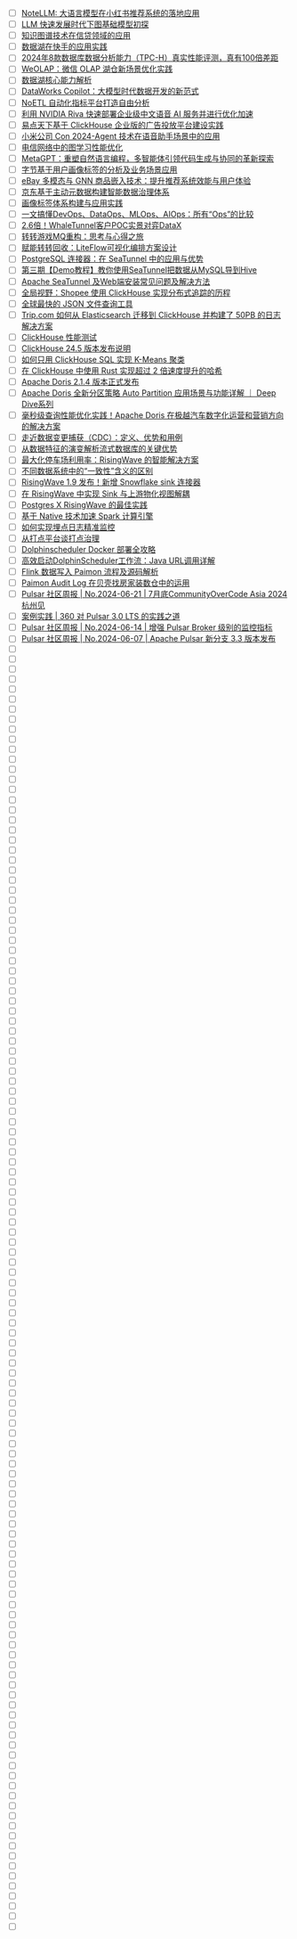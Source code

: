 - [ ] [NoteLLM: 大语言模型在小红书推荐系统的落地应用](https://mp.weixin.qq.com/s/j3cV3OqQrJxLfLWDC89qBA)
- [ ] [LLM 快速发展时代下图基础模型初探](https://mp.weixin.qq.com/s/B62GXESrTQTz7g59WOPjSQ)
- [ ] [知识图谱技术在信贷领域的应用](https://mp.weixin.qq.com/s/9ib_MraX0-UsC-tlclJ8vg)
- [ ] [数据湖在快手的应用实践](https://mp.weixin.qq.com/s/DHNnMLs9wfKkFKIcpDZE4w)
- [ ] [2024年8款数据库数据分析能力（TPC-H）真实性能评测，真有100倍差距](https://mp.weixin.qq.com/s/3Mjn8UMz10KY1iXPlKqQ7w)
- [ ] [WeOLAP：微信 OLAP 湖仓新场景优化实践](https://mp.weixin.qq.com/s/4A3tX-_inReYIK4Y1w-w9w)
- [ ] [数据湖核心能力解析](https://mp.weixin.qq.com/s/JMaZGPDpQDvC1HMEy7S0_g)
- [ ] [DataWorks Copilot：大模型时代数据开发的新范式](https://mp.weixin.qq.com/s/kRRqEd_ZNX8FX6uiYUfgiA)
- [ ] [NoETL 自动化指标平台打造自由分析](https://mp.weixin.qq.com/s/8SdLDH74b-yl2NA0XPfhKQ)
- [ ] [利用 NVIDIA Riva 快速部署企业级中文语音 AI 服务并进行优化加速](https://mp.weixin.qq.com/s/S8LVupwWUqDvhqeOGgfi3A)
- [ ] [易点天下基于 ClickHouse 企业版的广告投放平台建设实践](https://mp.weixin.qq.com/s/OMrNkNsRbt4ZAUv7b_kPog)
- [ ] [小米公司 Con 2024-Agent 技术在语音助手场景中的应用](https://mp.weixin.qq.com/s/HDWd-VpbC9jdiNYCvMLTPA)
- [ ] [电信网络中的图学习性能优化](https://mp.weixin.qq.com/s/dUcPZqExORdSJygU-ug0YA)
- [ ] [MetaGPT：重塑自然语言编程，多智能体引领代码生成与协同的革新探索](https://mp.weixin.qq.com/s/Ny8I2ZTEoZb_69KS_QMuJQ)
- [ ] [字节基于用户画像标签的分析及业务场景应用](https://mp.weixin.qq.com/s/T7FkwKrhR7gGRaGuA-xOAg)
- [ ] [eBay 多模态与 GNN 商品嵌入技术：提升推荐系统效能与用户体验](https://mp.weixin.qq.com/s/x6qmjEoBs7g_uG05Y9B0mA)
- [ ] [京东基于主动元数据构建智能数据治理体系](https://mp.weixin.qq.com/s/ln5SuM_zrkbIrUqjFo3bDQ)
- [ ] [画像标签体系构建与应用实践](https://mp.weixin.qq.com/s/rUf8bhSsJV4aRbrA-B52xA)
- [ ] [一文搞懂DevOps、DataOps、MLOps、AIOps：所有“Ops”的比较](https://mp.weixin.qq.com/s/cNyjeSJzQdYFXMj_KQ6OXA)
- [ ] [2.6倍！WhaleTunnel客户POC实景对弈DataX](https://mp.weixin.qq.com/s/kp0H0CS5OFIm7WqGFEASDw)
- [ ] [转转游戏MQ重构：思考与心得之旅](https://mp.weixin.qq.com/s/bSFQVcLPFqOi5uKLxvAXUA)
- [ ] [赋能转转回收：LiteFlow可视化编排方案设计](https://mp.weixin.qq.com/s/Go6cDZvuvN-NH_gxcg77uw)
- [ ] [PostgreSQL 连接器：在 SeaTunnel 中的应用与优势](https://mp.weixin.qq.com/s/-qXuwib1Sm_9qwsX5uQIZg)
- [ ] [第三期【Demo教程】教你使用SeaTunnel把数据从MySQL导到Hive](https://mp.weixin.qq.com/s/z7PMH2D2wMpUEXPaF1m3Cw)
- [ ] [Apache SeaTunnel 及Web端安装常见问题及解决方法](https://mp.weixin.qq.com/s/N7M9bCxtZ_tb45IGfxqOjQ)
- [ ] [全局视野：Shopee 使用 ClickHouse 实现分布式追踪的历程](https://mp.weixin.qq.com/s/suTCx5c0ujXIWzAwuD5QiQ)
- [ ] [全球最快的 JSON 文件查询工具](https://mp.weixin.qq.com/s/QjqSsVjTlJwk7wSOZ62SwQ)
- [ ] [Trip.com 如何从 Elasticsearch 迁移到 ClickHouse 并构建了 50PB 的日志解决方案](https://mp.weixin.qq.com/s/qosGdlMJO_w2Ge3i0hdHlA)
- [ ] [ClickHouse 性能测试](https://mp.weixin.qq.com/s/K16eaRb6dKYmqxZU_2Kv2A)
- [ ] [ClickHouse 24.5 版本发布说明](https://mp.weixin.qq.com/s/1rB-F21Ax9kiUvWVDjb63w)
- [ ] [如何只用 ClickHouse SQL 实现 K-Means 聚类](https://mp.weixin.qq.com/s/3R_V1uFoyiNpYSrJ4-UhuQ)
- [ ] [在 ClickHouse 中使用 Rust 实现超过 2 倍速度提升的哈希](https://mp.weixin.qq.com/s/95FGZE63AM1ftp2jgyDfgw)
- [ ] [Apache Doris 2.1.4 版本正式发布](https://mp.weixin.qq.com/s/4viUeI1pWBCB6kO_dIy_DQ)
- [ ] [Apache Doris 全新分区策略 Auto Partition 应用场景与功能详解 ｜ Deep Dive系列](https://mp.weixin.qq.com/s/pVymtMS5bKTPnKyo-90qWg)
- [ ] [毫秒级查询性能优化实践！Apache Doris 在极越汽车数字化运营和营销方向的解决方案](https://mp.weixin.qq.com/s/fGyIKrtQ-N4x2wRiUvDK9g)
- [ ] [走近数据变更捕获（CDC）：定义、优势和用例](https://mp.weixin.qq.com/s/xWOalbTuwBHlDpfg8im3ag)
- [ ] [从数据特征的演变解析流式数据库的关键优势](https://mp.weixin.qq.com/s/54FKa8M66LBhqvT5Tsortg)
- [ ] [最大化停车场利用率：RisingWave 的智能解决方案](https://mp.weixin.qq.com/s/eNQ2CZkRfkCltoAwd1bdzg)
- [ ] [不同数据系统中的“一致性”含义的区别](https://mp.weixin.qq.com/s/hrbUratR8RAYJyqTtaRcYQ)
- [ ] [RisingWave 1.9 发布！新增 Snowflake sink 连接器](https://mp.weixin.qq.com/s/yjjfpwUTFBayJWTYmHhUYg)
- [ ] [在 RisingWave 中实现 Sink 与上游物化视图解耦](https://mp.weixin.qq.com/s/nxnBQvXTyVAhG34WwnDN6w)
- [ ] [Postgres X RisingWave 的最佳实践](https://mp.weixin.qq.com/s/wAX6myimHiSLDL5r0X9u0Q)
- [ ] [基于 Native 技术加速 Spark 计算引擎](https://mp.weixin.qq.com/s/xdO3sXkW4bJ7ykJRUkQIVw)
- [ ] [如何实现埋点日志精准监控](https://mp.weixin.qq.com/s/rPXTjd5bSVNusebJq7wBPg)
- [ ] [从打点平台谈打点治理](https://mp.weixin.qq.com/s/aSAoriqAbHal_jjZWFuoHQ)
- [ ] [Dolphinscheduler Docker 部署全攻略](https://mp.weixin.qq.com/s/GSv4q0myfCtBF611Vua4dA)
- [ ] [高效启动DolphinScheduler工作流：Java URL调用详解](https://mp.weixin.qq.com/s/cyiZgw0FFIkiM6n0tGQ9XA)
- [ ] [Flink 数据写入 Paimon 流程及源码解析](https://mp.weixin.qq.com/s/badeiuTFCpcNSmarCaSahw)
- [ ] [Paimon Audit Log 在贝壳找房家装数仓中的运用](https://mp.weixin.qq.com/s/OoFwRAlebWdo_QbOPKRwNA)
- [ ] [Pulsar 社区周报 | No.2024-06-21 | 7月底CommunityOverCode Asia 2024 杭州见](https://mp.weixin.qq.com/s/KFMFz60kMzW0d9hhkcy25Q)
- [ ] [案例实践 | 360 对 Pulsar 3.0 LTS 的实践之道](https://mp.weixin.qq.com/s/Wk2uLw_l5pEF5dTqZmzVQQ)
- [ ] [Pulsar 社区周报 | No.2024-06-14 | 增强 Pulsar Broker 级别的监控指标](https://mp.weixin.qq.com/s/W0aXdmDbHgdoxwm6B1icsg)
- [ ] [Pulsar 社区周报 | No.2024-06-07 | Apache Pulsar 新分支 3.3 版本发布](https://mp.weixin.qq.com/s/svxCG_cAqYJ8xXUdjmoXoQ)
- [ ] []()
- [ ] []()
- [ ] []()
- [ ] []()
- [ ] []()
- [ ] []()
- [ ] []()
- [ ] []()
- [ ] []()
- [ ] []()
- [ ] []()
- [ ] []()
- [ ] []()
- [ ] []()
- [ ] []()
- [ ] []()
- [ ] []()
- [ ] []()
- [ ] []()
- [ ] []()
- [ ] []()
- [ ] []()
- [ ] []()
- [ ] []()
- [ ] []()
- [ ] []()
- [ ] []()
- [ ] []()
- [ ] []()
- [ ] []()
- [ ] []()
- [ ] []()
- [ ] []()
- [ ] []()
- [ ] []()
- [ ] []()
- [ ] []()
- [ ] []()
- [ ] []()
- [ ] []()
- [ ] []()
- [ ] []()
- [ ] []()
- [ ] []()
- [ ] []()
- [ ] []()
- [ ] []()
- [ ] []()
- [ ] []()
- [ ] []()
- [ ] []()
- [ ] []()
- [ ] []()
- [ ] []()
- [ ] []()
- [ ] []()
- [ ] []()
- [ ] []()
- [ ] []()
- [ ] []()
- [ ] []()
- [ ] []()
- [ ] []()
- [ ] []()
- [ ] []()
- [ ] []()
- [ ] []()
- [ ] []()
- [ ] []()
- [ ] []()
- [ ] []()
- [ ] []()
- [ ] []()
- [ ] []()
- [ ] []()
- [ ] []()
- [ ] []()
- [ ] []()
- [ ] []()
- [ ] []()
- [ ] []()
- [ ] []()
- [ ] []()
- [ ] []()
- [ ] []()
- [ ] []()
- [ ] []()
- [ ] []()
- [ ] []()
- [ ] []()
- [ ] []()
- [ ] []()
- [ ] []()
- [ ] []()
- [ ] []()
- [ ] []()
- [ ] []()
- [ ] []()
- [ ] []()
- [ ] []()
- [ ] []()
- [ ] []()
- [ ] []()
- [ ] []()
- [ ] []()
- [ ] []()
- [ ] []()
- [ ] []()
- [ ] []()
- [ ] []()
- [ ] []()
- [ ] []()
- [ ] []()
- [ ] []()
- [ ] []()
- [ ] []()
- [ ] []()
- [ ] []()
- [ ] []()
- [ ] []()
- [ ] []()
- [ ] []()
- [ ] []()
- [ ] []()
- [ ] []()
- [ ] []()
- [ ] []()
- [ ] []()
